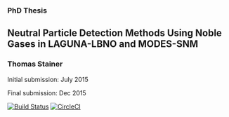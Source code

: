 ### PhD Thesis

## Neutral Particle Detection Methods Using Noble Gases in LAGUNA-LBNO and MODES-SNM
### Thomas Stainer

Initial submission: July 2015

Final submission: Dec 2015

[![Build Status](https://travis-ci.org/thomasms/phdthesis.svg?branch=master)](https://travis-ci.org/thomasms/phdthesis)
[![CircleCI](https://circleci.com/gh/thomasms/phdthesis.svg?style=svg)](https://circleci.com/gh/thomasms/phdthesis)
